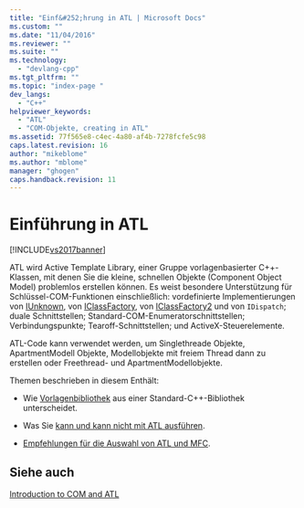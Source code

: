 ```yaml
---
title: "Einf&#252;hrung in ATL | Microsoft Docs"
ms.custom: ""
ms.date: "11/04/2016"
ms.reviewer: ""
ms.suite: ""
ms.technology: 
  - "devlang-cpp"
ms.tgt_pltfrm: ""
ms.topic: "index-page "
dev_langs: 
  - "C++"
helpviewer_keywords: 
  - "ATL"
  - "COM-Objekte, creating in ATL"
ms.assetid: 77f565e8-c4ec-4a80-af4b-7278fcfe5c98
caps.latest.revision: 16
author: "mikeblome"
ms.author: "mblome"
manager: "ghogen"
caps.handback.revision: 11
---
```

# Einf&#252;hrung in ATL
[!INCLUDE[vs2017banner](../assembler/inline/includes/vs2017banner.md)]

ATL wird Active Template Library, einer Gruppe vorlagenbasierter C\+\+\-Klassen, mit denen Sie die kleine, schnellen Objekte \(Component Object Model\) problemlos erstellen können.  Es weist besondere Unterstützung für Schlüssel\-COM\-Funktionen einschließlich: vordefinierte Implementierungen von [IUnknown](http://msdn.microsoft.com/library/windows/desktop/ms680509), von [IClassFactory](http://msdn.microsoft.com/library/windows/desktop/ms694364), von [IClassFactory2](http://msdn.microsoft.com/library/windows/desktop/ms692720) und von `IDispatch`; duale Schnittstellen; Standard\-COM\-Enumeratorschnittstellen; Verbindungspunkte; Tearoff\-Schnittstellen; und ActiveX\-Steuerelemente.  
  
 ATL\-Code kann verwendet werden, um Singlethreade Objekte, ApartmentModell Objekte, Modellobjekte mit freiem Thread dann zu erstellen oder Freethread\- und ApartmentModellobjekte.  
  
 Themen beschrieben in diesem Enthält:  
  
-   Wie [Vorlagenbibliothek](../atl/using-a-template-library.md) aus einer Standard\-C\+\+\-Bibliothek unterscheidet.  
  
-   Was Sie [kann und kann nicht mit ATL ausführen](../atl/scope-of-atl.md).  
  
-   [Empfehlungen für die Auswahl von ATL und MFC](../atl/recommendations-for-choosing-between-atl-and-mfc.md).  
  
## Siehe auch  
 [Introduction to COM and ATL](../atl/introduction-to-com-and-atl.md)